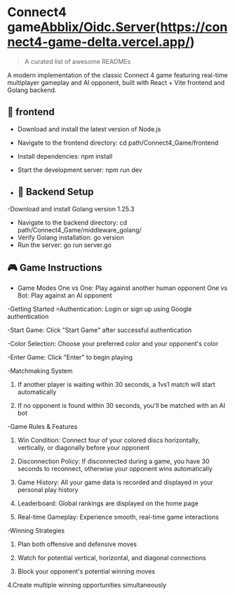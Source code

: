 
# Connect4 game[Abblix/Oidc.Server](https://github.com/Abblix/Oidc.Server#readme)(https://connect4-game-delta.vercel.app/)
> A curated list of awesome READMEs
> 

A modern implementation of the classic Connect 4 game featuring real-time multiplayer gameplay and AI opponent, built with React + Vite frontend and Golang backend.
   
## 🚀 frontend

-  Download and install the latest version of Node.js
- Navigate to the frontend directory:  cd path/Connect4_Game/frontend
- Install dependencies: npm install
- Start the development server: npm run dev

  
- ## 🔧 Backend Setup
-Download and install Golang version 1.25.3
- Navigate to the backend directory: cd path/Connect4_Game/middleware_golang/
- Verify Golang installation: go version
- Run the server: go run server.go

  
## 🎮 Game Instructions

- Game Modes
One vs One: Play against another human opponent
One vs Bot: Play against an AI opponent

-Getting Started
=Authentication: Login or sign up using Google authentication

-Start Game: Click "Start Game" after successful authentication

-Color Selection: Choose your preferred color and your opponent's color

-Enter Game: Click "Enter" to begin playing

-Matchmaking System
1. If another player is waiting within 30 seconds, a 1vs1 match will start automatically

2. If no opponent is found within 30 seconds, you'll be matched with an AI bot

-Game Rules & Features
1. Win Condition: Connect four of your colored discs horizontally, vertically, or diagonally before your opponent

2. Disconnection Policy: If disconnected during a game, you have 30 seconds to reconnect, otherwise your opponent wins automatically

3. Game History: All your game data is recorded and displayed in your personal play history

4. Leaderboard: Global rankings are displayed on the home page

5. Real-time Gameplay: Experience smooth, real-time game interactions

-Winning Strategies
1. Plan both offensive and defensive moves

2. Watch for potential vertical, horizontal, and diagonal connections

3. Block your opponent's potential winning moves

4.Create multiple winning opportunities simultaneously
